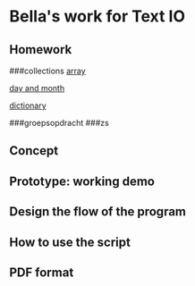 # Bella's work for Text IO 

## Homework
###collections
[array](1.array.md)

[day and month](2.day_month.md)

[dictionary](3.dictionary.md)

[]()

[]()

[]()
###groepsopdracht
###zs

## Concept

## Prototype: working demo

## Design the flow of the program

## How to use the script

## PDF format 
			
